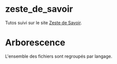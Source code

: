 # zeste_de_savoir
Tutos suivi sur le site [Zeste de Savoir](https://zestedesavoir.com/).

# Arborescence
L'ensemble des fichiers sont regroupés par langage.
